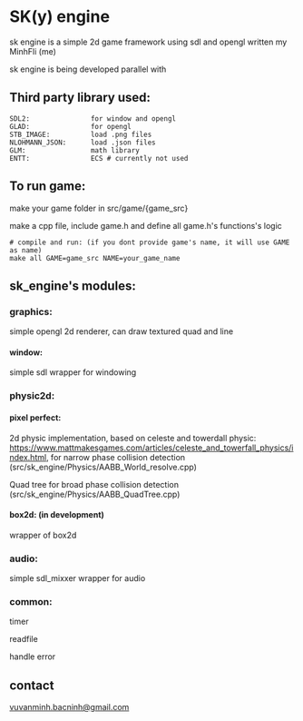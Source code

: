 # SK(y) engine

sk engine is a simple 2d game framework using sdl and opengl written my MinhFli (me)

sk engine is being developed parallel with 

## Third party library used:

    SDL2:               for window and opengl
    GLAD:               for opengl
    STB_IMAGE:          load .png files
    NLOHMANN_JSON:      load .json files
    GLM:                math library
    ENTT:               ECS # currently not used

## To run game:

make your game folder in src/game/{game_src}

make a cpp file, include game.h and define all game.h's functions's logic

    # compile and run: (if you dont provide game's name, it will use GAME as name)
    make all GAME=game_src NAME=your_game_name

## sk_engine's modules:

### graphics:

simple opengl 2d renderer, can draw textured quad and line

#### window:

simple sdl wrapper for windowing

### physic2d:

#### pixel perfect:

2d physic implementation, based on celeste and towerdall physic: https://www.mattmakesgames.com/articles/celeste_and_towerfall_physics/index.html, for narrow phase collision detection (src/sk_engine/Physics/AABB_World_resolve.cpp)

Quad tree for broad phase collision detection (src/sk_engine/Physics/AABB_QuadTree.cpp)

#### box2d: (in development)

wrapper of box2d

### audio:

simple sdl_mixxer wrapper for audio

### common:

timer

readfile

handle error

## contact

vuvanminh.bacninh@gmail.com
